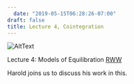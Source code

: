 ```yaml
---
  date: "2019-05-15T06:28:26-07:00"
draft: false
title: Lecture 4, Cointegration
---
```

  
  
  ![AltText](/img/HLogo.jpg)

Lecture 4: Models of Equilibration [RWW](../pdf/slides-2019-RWW-Through-Day4.pdf)

Harold joins us to discuss his work in this.
